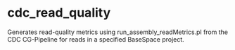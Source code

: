 # cdc_read_quality
Generates read-quality metrics using run_assembly_readMetrics.pl from the CDC CG-Pipeline for reads in a specified BaseSpace project. 
